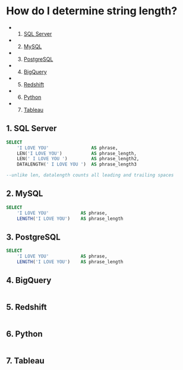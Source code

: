 
# How do I determine string length?

<!-- vscode-markdown-toc -->
* 1. [SQL Server](#SQLServer)
* 2. [MySQL](#MySQL)
* 3. [PostgreSQL](#PostgreSQL)
* 4. [BigQuery](#BigQuery)
* 5. [Redshift](#Redshift)
* 6. [Python](#Python)
* 7. [Tableau](#Tableau)

<!-- vscode-markdown-toc-config
	numbering=true
	autoSave=true
	/vscode-markdown-toc-config -->
<!-- /vscode-markdown-toc -->

<!-- markdownlint-disable MD033 -->

## 1. <a name='SQLServer'></a>SQL Server

```sql
SELECT
    'I LOVE YOU'                AS phrase,
    LEN('I LOVE YOU')           AS phrase_length,
    LEN(' I LOVE YOU ')         AS phrase_length2,
    DATALENGTH(' I LOVE YOU ')  AS phrase_length3

--unlike len, datalength counts all leading and trailing spaces
```

## 2. <a name='MySQL'></a>MySQL

```sql
SELECT
    'I LOVE YOU'            AS phrase,
    LENGTH('I LOVE YOU')    AS phrase_length
```

## 3. <a name='PostgreSQL'></a>PostgreSQL

```sql
SELECT
    'I LOVE YOU'            AS phrase,
    LENGTH('I LOVE YOU')    AS phrase_length
```

## 4. <a name='BigQuery'></a>BigQuery

```sql
```

## 5. <a name='Redshift'></a>Redshift

```sql
```

## 6. <a name='Python'></a>Python

```python
```

## 7. <a name='Tableau'></a>Tableau

```text
```
